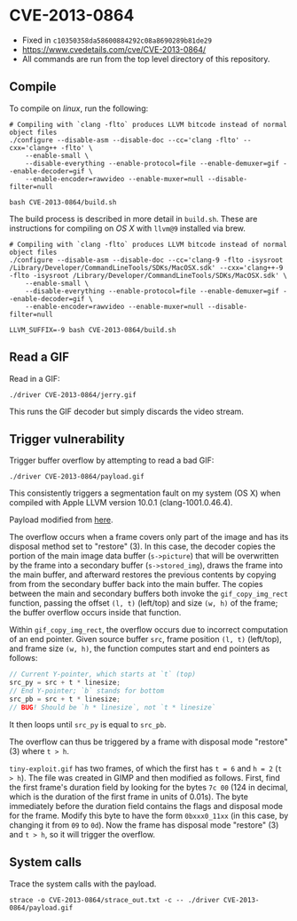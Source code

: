 CVE-2013-0864
=============

- Fixed in `c10350358da58600884292c08a8690289b81de29`
- https://www.cvedetails.com/cve/CVE-2013-0864/
- All commands are run from the top level directory of this repository.

Compile
-------

To compile on *linux*, run the following:

```
# Compiling with `clang -flto` produces LLVM bitcode instead of normal object files
./configure --disable-asm --disable-doc --cc='clang -flto' --cxx='clang++ -flto' \
    --enable-small \
    --disable-everything --enable-protocol=file --enable-demuxer=gif --enable-decoder=gif \
    --enable-encoder=rawvideo --enable-muxer=null --disable-filter=null

bash CVE-2013-0864/build.sh
```

The build process is described in more detail in `build.sh`.
These are instructions for compiling on *OS X* with `llvm@9` installed via brew.

```
# Compiling with `clang -flto` produces LLVM bitcode instead of normal object files
./configure --disable-asm --disable-doc --cc='clang-9 -flto -isysroot /Library/Developer/CommandLineTools/SDKs/MacOSX.sdk' --cxx='clang++-9 -flto -isysroot /Library/Developer/CommandLineTools/SDKs/MacOSX.sdk' \
    --enable-small \
    --disable-everything --enable-protocol=file --enable-demuxer=gif --enable-decoder=gif \
    --enable-encoder=rawvideo --enable-muxer=null --disable-filter=null

LLVM_SUFFIX=-9 bash CVE-2013-0864/build.sh
```

Read a GIF
----------

Read in a GIF:

```
./driver CVE-2013-0864/jerry.gif
```

This runs the GIF decoder but simply discards the video stream.

Trigger vulnerability
---------------------

Trigger buffer overflow by attempting to read a bad GIF:

```
./driver CVE-2013-0864/payload.gif
```

This consistently triggers a segmentation fault on my system (OS X) when compiled with Apple LLVM version 10.0.1 (clang-1001.0.46.4).

Payload modified from [here](https://66.media.tumblr.com/5a646387587dd017f65b3742951670b3/tumblr_mjq8ocHhEE1rpur03o1_400.gifv).

The overflow occurs when a frame covers only part of the image and has its
disposal method set to "restore" (3).  In this case, the decoder copies the
portion of the main image data buffer (`s->picture`) that will be overwritten
by the frame into a secondary buffer (`s->stored_img`), draws the frame into
the main buffer, and afterward restores the previous contents by copying from
from the secondary buffer back into the main buffer.  The copies between the
main and secondary buffers both invoke the `gif_copy_img_rect` function,
passing the offset `(l, t)` (left/top) and size `(w, h)` of the frame; the
buffer overflow occurs inside that function.

Within `gif_copy_img_rect`, the overflow occurs due to incorrect computation of
an end pointer.  Given source buffer `src`, frame position `(l, t)` (left/top),
and frame size `(w, h)`, the function computes start and end pointers as
follows:
```C
// Current Y-pointer, which starts at `t` (top)
src_py = src + t * linesize;
// End Y-pointer; `b` stands for bottom
src_pb = src + t * linesize;
// BUG! Should be `h * linesize`, not `t * linesize`
```
It then loops until `src_py` is equal to `src_pb`.

The overflow can thus be triggered by a frame with disposal mode "restore" (3)
where `t > h`.

`tiny-exploit.gif` has two frames, of which the first has `t = 6` and `h = 2`
(`t > h`).  The file was created in GIMP and then modified as follows.  First,
find the first frame's duration field by looking for the bytes `7c 00` (124 in
decimal, which is the duration of the first frame in units of 0.01s).  The byte
immediately before the duration field contains the flags and disposal mode for
the frame.  Modify this byte to have the form `0bxxx0_11xx` (in this case, by
changing it from `09` to `0d`).  Now the frame has disposal mode "restore" (3)
and `t > h`, so it will trigger the overflow.

System calls
------------

Trace the system calls with the payload.

```
strace -o CVE-2013-0864/strace_out.txt -c -- ./driver CVE-2013-0864/payload.gif
```

